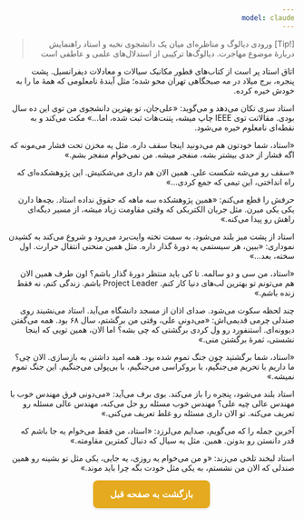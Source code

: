 ```yaml
---
model: claude
---
```


> [!Tip] ورودی
> دیالوگ و مناظره‌ای میان یک دانشجوی نخبه و استاد راهنمایش دربارۀ موضوع مهاجرت. دیالوگ‌ها ترکیبی از استدلال‌های علمی و عاطفی است

اتاق استاد پر است از کتاب‌های قطور مکانیک سیالات و معادلات دیفرانسیل. پشت پنجره، برج میلاد در مه صبحگاهی تهران محو شده؛ مثل آیندۀ نامعلومی که همۀ ما را به خودش خیره کرده.

استاد سری تکان می‌دهد و می‌گوید: «علی‌جان، تو بهترین دانشجوی من توی این ده سال بودی. مقالاتت توی IEEE چاپ میشه، پتنت‌هات ثبت شده، اما...» مکث می‌کند و به نقطه‌ای نامعلوم خیره می‌شود.

«استاد، شما خودتون هم می‌دونید اینجا سقف داره. مثل یه مخزن تحت فشار می‌مونه که اگه فشار از حدی بیشتر بشه، منفجر میشه. من نمی‌خوام منفجر بشم.»

«سقف رو می‌شه شکست علی. همین الان هم داری می‌شکنیش. این پژوهشکده‌ای که راه انداختی، این تیمی که جمع کردی...» 

حرفش را قطع می‌کنم: «همین پژوهشکده سه ماهه که حقوق نداده استاد. بچه‌ها دارن یکی یکی میرن. مثل جریان الکتریکی که وقتی مقاومت زیاد میشه، از مسیر دیگه‌ای راهش رو پیدا می‌کنه.»

استاد از پشت میز بلند می‌شود. به سمت تخته وایت‌برد می‌رود و شروع می‌کند به کشیدن نموداری: «ببین، هر سیستمی یه دورۀ گذار داره. مثل همین منحنی انتقال حرارت. اول سخته، بعد...»

«استاد، من سی و دو سالمه. تا کی باید منتظر دورۀ گذار باشم؟ اون طرف همین الان هم می‌تونم تو بهترین لب‌های دنیا کار کنم. Project Leader باشم. زندگی کنم، نه فقط زنده باشم.»

چند لحظه سکوت می‌شود. صدای اذان از مسجد دانشگاه می‌آید. استاد می‌نشیند روی صندلی چرمی قدیمی‌اش: «می‌دونی علی، وقتی من برگشتم، سال ۶۸ بود. همه می‌گفتن دیوونه‌ای. استنفورد رو ول کردی برگشتی که چی بشه؟ اما الان، همین تویی که اینجا نشستی، ثمرۀ برگشتن منی.»

«استاد، شما برگشتید چون جنگ تموم شده بود. همه امید داشتن به بازسازی. الان چی؟ ما داریم با تحریم می‌جنگیم، با بروکراسی می‌جنگیم، با بی‌پولی می‌جنگیم. این جنگ تموم نمیشه.»

استاد بلند می‌شود، پنجره را باز می‌کند. بوی برف می‌آید: «می‌دونی فرق مهندس خوب با مهندس عالی چیه علی؟ مهندس خوب مسئله رو حل می‌کنه، مهندس عالی مسئله رو تعریف می‌کنه. تو الان داری مسئله رو غلط تعریف می‌کنی.»

آخرین جمله را که می‌گویم، صدایم می‌لرزد: «استاد، من فقط می‌خوام یه جا باشم که قدر دانستن رو بدونن. همین. مثل یه سیال که دنبال کمترین مقاومته.»

استاد لبخند تلخی می‌زند: «و من می‌خوام یه روزی، یه جایی، یکی مثل تو بشینه رو همین صندلی که الان من نشستم، به یکی مثل خودت بگه چرا باید موند.»


<html dir="rtl" lang="fa"><head> <meta charset="UTF-8"> <style> .back-button { display: inline-block; padding: 15px 30px; background-color: rgb(229, 170, 31); color: white; text-decoration: none; border-radius: 8px; font-family: 'Vazirmatn', Tahoma, Geneva, Verdana, sans-serif; font-weight: bold; font-size: 16px; border: none; cursor: pointer; transition: background-color 0.3s ease; box-shadow: 0 2px 5px rgba(0,0,0,0.1); } .back-button:hover { background-color: rgb(205, 150, 25); box-shadow: 0 3px 8px rgba(0,0,0,0.2); } .button-container { display: flex; justify-content: center; align-items: center;} </style></head><body> <div class="button-container"> <button class="back-button" onclick="window.history.back()" aria-label="بازگشت به صفحه قبل"> بازگشت به صفحه قبل </button> </div></body></html>